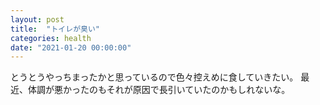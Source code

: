 ```yaml
---
layout: post
title:  "トイレが臭い"
categories: health
date: "2021-01-20 00:00:00"
---
```


とうとうやっちまったかと思っているので色々控えめに食していきたい。
最近、体調が悪かったのもそれが原因で長引いていたのかもしれないな。


